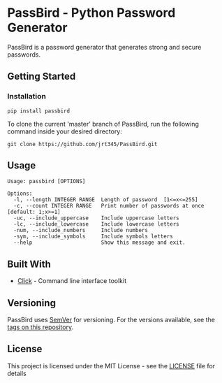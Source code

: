 # PassBird - Python Password Generator

PassBird is a password generator that generates strong and secure passwords. 

## Getting Started

### Installation

```
pip install passbird
```

To clone the current 'master' branch of PassBird, run the following command inside your desired directory:

```
git clone https://github.com/jrt345/PassBird.git
```

## Usage

```console
Usage: passbird [OPTIONS]

Options:
  -l, --length INTEGER RANGE  Length of password  [1<=x<=255]
  -c, --count INTEGER RANGE   Print number of passwords at once  [default: 1;x>=1]
  -uc, --include_uppercase    Include uppercase letters
  -lc, --include_lowercase    Include lowercase letters
  -num, --include_numbers     Include numbers
  -sym, --include_symbols     Include symbols letters
  --help                      Show this message and exit.
```

## Built With

* [Click](https://palletsprojects.com/p/click/) - Command line interface toolkit

## Versioning

PassBird uses [SemVer](http://semver.org/) for versioning. For the versions available, see the [tags on this repository](https://github.com/jrt345/PassBird/tags).

## License

This project is licensed under the MIT License - see the [LICENSE](https://github.com/jrt345/PassBird/blob/master/LICENSE) file for details
